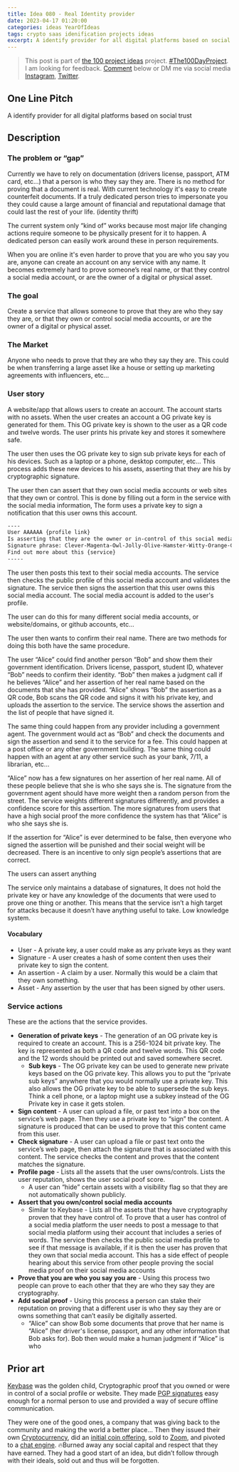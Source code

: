 ```yaml
---
title: Idea 080 - Real Identity provider
date: 2023-04-17 01:20:00
categories: ideas YearOfIdeas
tags: crypto saas idenification projects ideas
excerpt: A identify provider for all digital platforms based on social trust
---
```


> This post is part of [the 100 project ideas](https://blog.abluestar.com/projects/2023-100-ideas/) project. [#The100DayProject](https://www.the100dayproject.org/). I am looking for feedback. <a href='#utterances-comments'>Comment</a> below or DM me via social media <a href="https://instagram.com/funvill" rel="nofollow noopener noreferrer"><i class="fab fa-fw fa-instagram" aria-hidden="true"></i><span class="label">Instagram</span></a>, <a href="https://twitter.com/funvill" rel="nofollow noopener noreferrer"><i class="fab fa-fw fa-twitter" aria-hidden="true"></i><span class="label">Twitter</span></a>.

## One Line Pitch

A identify provider for all digital platforms based on social trust

## Description

### The problem or “gap”

Currently we have to rely on documentation (drivers license, passport, ATM card, etc…) that a person is who they say they are. There is no method for proving that a document is real. With current technology it's easy to create counterfeit documents. If a truly dedicated person tries to impersonate you they could cause a large amount of financial and reputational damage that could last the rest of your life. (identity thrift)

The current system only “kind of” works because most major life changing actions require someone to be physically present for it to happen. A dedicated person can easily work around these in person requirements.

When you are online it's even harder to prove that you are who you say you are, anyone can create an account on any service with any name. It becomes extremely hard to prove someone’s real name, or that they control a social media account, or are the owner of a digital or physical asset.

### The goal

Create a service that allows someone to prove that they are who they say they are, or that they own or control social media accounts, or are the owner of a digital or physical asset.

### The Market

Anyone who needs to prove that they are who they say they are. This could be when transferring a large asset like a house or setting up marketing agreements with influencers, etc...

### User story

A website/app that allows users to create an account. The account starts with no assets. When the user creates an account a OG private key is generated for them. This OG private key is shown to the user as a QR code and twelve words. The user prints his private key and stores it somewhere safe.

The user then uses the OG private key to sign sub private keys for each of his devices. Such as a laptop or a phone, desktop computer, etc… This process adds these new devices to his assets, asserting that they are his by cryptographic signature.

The user then can assert that they own social media accounts or web sites that they own or control. This is done by filling out a form in the service with the social media information, The form uses a private key to sign a notification that this user owns this account.

```txt
----
User AAAAAA {profile link}
Is asserting that they are the owner or in-control of this social media account XXXXX
Signature phrase: Clever-Magenta-Owl-Jolly-Olive-Hamster-Witty-Orange-Chicken-Eager-Gray-Otter
Find out more about this {service}
-----
```

The user then posts this text to their social media accounts. The service then checks the public profile of this social media account and validates the signature. The service then signs the assertion that this user owns this social media account. The social media account is added to the user's profile.

The user can do this for many different social media accounts, or website/domains, or github accounts, etc…

The user then wants to confirm their real name. There are two methods for doing this both have the same procedure.

The user “Alice” could find another person “Bob” and show them their government identification. Drivers license, passport, student ID, whatever “Bob” needs to confirm their identity. “Bob” then makes a judgment call if he believes “Alice” and her assertion of her real name based on the documents that she has provided. “Alice” shows “Bob” the assertion as a QR code, Bob scans the QR code and signs it with his private key, and uploads the assertion to the service. The service shows the assertion and the list of people that have signed it.

The same thing could happen from any provider including a government agent. The government would act as “Bob” and check the documents and sign the assertion and send it to the service for a fee. This could happen at a post office or any other government building. The same thing could happen with an agent at any other service such as your bank, 7/11, a librarian, etc…

“Alice” now has a few signatures on her assertion of her real name. All of these people believe that she is who she says she is. The signature from the government agent should have more weight then a random person from the street. The service weights different signatures differently, and provides a confidence score for this assertion. The more signatures from users that have a high social proof the more confidence the system has that  “Alice” is who she says she is.

If the assertion for “Alice” is ever determined to be false, then everyone who signed the assertion will be punished and their social weight will be decreased. There is an incentive to only sign people’s assertions that are correct.

The users can assert anything

The service only maintains a database of signatures, It does not hold the private key or have any knowledge of the documents that were used to prove one thing or another. This means that the service isn’t a high target for attacks because it doesn’t have anything useful to take. Low knowledge system.

#### Vocabulary

- User - A private key, a user could make as any private keys as they want
- Signature - A user creates a hash of some content then uses their private key to sign the content.
- An assertion - A claim by a user. Normally this would be a claim that they own something.
- Asset - Any assertion by the user that has been signed by other users.

### Service actions

These are the actions that the service provides.

- **Generation of private keys** - The generation of an OG private key is required to create an account. This is a 256-1024 bit private key. The key is represented as both a QR code and twelve words. This QR code and the 12 words should be printed out and saved somewhere secret.
  - **Sub keys** - The OG private key can be used to generate new private keys based on the OG private key. This allows you to put the “private sub keys” anywhere that you would normally use a private key. This also allows the OG private key to be able to supersede the sub keys. Think a cell phone, or a laptop might use a subkey instead of the OG Private key in case it gets stolen.
- **Sign content** - A user can upload a file, or past text into a box on the service’s web page. Then they use a private key to “sign” the content. A signature is produced that can be used to prove that this content came from this user.
- **Check signature** - A user can upload a file or past text onto the service’s web page, then attach the signature that is associated with this content. The service checks the content and proves that the content matches the signature.
- **Profile page** - Lists all the assets that the user owns/controls. Lists the user reputation, shows the user social poof score.
  - A user can “hide” certain assets with a visibility flag so that they are not automatically shown publicly.
- **Assert that you own/control social media accounts**
  - Similar to Keybase - Lists all the assets that they have cryptography proven that they have control of. To prove that a user has control of a social media platform the user needs to post a message to that social media platform using their account that includes a series of words. The service then checks the public social media  profile to see if that message is available, if it is then the user has proven that they own that social media account. This has a side effect of people hearing about this service from other people proving the social media proof on their social media accounts
- **Prove that you are who you say you are** - Using this process two people can prove to each other that they are who they say they are cryptography.
- **Add social proof** - Using this process a person can stake their reputation on proving that a different user is who they say they are or owns something that can’t easily be digitally asserted.
  - “Alice” can show Bob some documents that prove that her name is “Alice” (her driver's license, passport, and any other information that Bob asks for). Bob then would make a human judgment if “Alice” is who

## Prior art

[Keybase](https://keybase.io/funvill) was the golden child, Cryptographic proof that you owned or were in control of a social profile or website. They made [PGP signatures](https://en.wikipedia.org/wiki/Pretty_Good_Privacy) easy enough for a normal person to use and provided a way of secure offline communication.

They were one of the good ones, a company that was giving back to the community and making the world a better place… Then they issued their own [Cryptocurrency](https://coinmarketcap.com/currencies/stellar/), did an [initial coin offering](https://keybase.io/blog/keybase-and-zcash), sold to [Zoom](https://keybase.io/blog/keybase-joins-zoom), and pivoted to a [chat engine](https://keybase.io/docs/the_app/install_windows). 🔥Burned away any social capital and respect that they have earned. They had a good start of an idea, but didn’t follow through with their ideals, sold out and thus will be forgotten.

